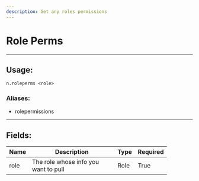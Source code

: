 ```yaml
---
description: Get any roles permissions
---
```


# Role Perms

***

## Usage:

```
n.roleperms <role>
```

### Aliases:

* rolepermissions

***

## Fields:

<table><thead><tr><th>Name</th><th width="215">Description</th><th>Type</th><th>Required</th></tr></thead><tbody><tr><td>role</td><td>The role whose info you want to pull</td><td>Role</td><td>True</td></tr></tbody></table>



